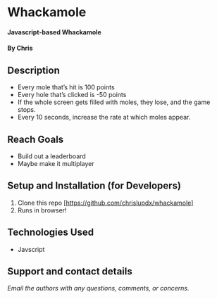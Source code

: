 # Whackamole
#### Javascript-based Whackamole
#### By **Chris**

## Description

- Every mole that’s hit is 100 points
- Every hole that’s clicked is -50 points
- If the whole screen gets filled with moles, they lose, and the game stops.
- Every 10 seconds, increase the rate at which moles appear.

## Reach Goals 
- Build out a leaderboard
- Maybe make it multiplayer
 
## Setup and Installation (for Developers)
1. Clone this repo [https://github.com/chrislupdx/whackamole]
2. Runs in browser!

## Technologies Used
* Javscript

## Support and contact details

_Email the authors with any questions, comments, or concerns._